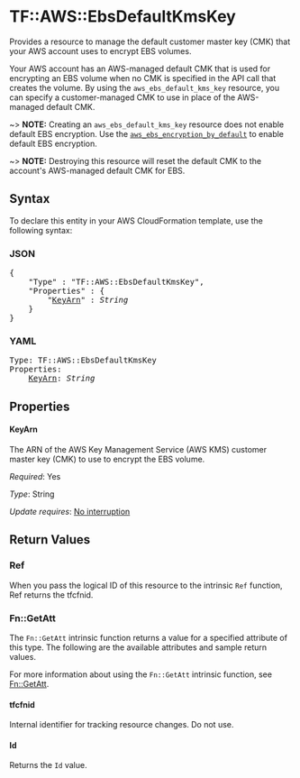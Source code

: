 # TF::AWS::EbsDefaultKmsKey

Provides a resource to manage the default customer master key (CMK) that your AWS account uses to encrypt EBS volumes.

Your AWS account has an AWS-managed default CMK that is used for encrypting an EBS volume when no CMK is specified in the API call that creates the volume.
By using the `aws_ebs_default_kms_key` resource, you can specify a customer-managed CMK to use in place of the AWS-managed default CMK.

~> **NOTE:** Creating an `aws_ebs_default_kms_key` resource does not enable default EBS encryption. Use the [`aws_ebs_encryption_by_default`](ebs_encryption_by_default.html) to enable default EBS encryption.

~> **NOTE:** Destroying this resource will reset the default CMK to the account's AWS-managed default CMK for EBS.

## Syntax

To declare this entity in your AWS CloudFormation template, use the following syntax:

### JSON

<pre>
{
    "Type" : "TF::AWS::EbsDefaultKmsKey",
    "Properties" : {
        "<a href="#keyarn" title="KeyArn">KeyArn</a>" : <i>String</i>
    }
}
</pre>

### YAML

<pre>
Type: TF::AWS::EbsDefaultKmsKey
Properties:
    <a href="#keyarn" title="KeyArn">KeyArn</a>: <i>String</i>
</pre>

## Properties

#### KeyArn

The ARN of the AWS Key Management Service (AWS KMS) customer master key (CMK) to use to encrypt the EBS volume.

_Required_: Yes

_Type_: String

_Update requires_: [No interruption](https://docs.aws.amazon.com/AWSCloudFormation/latest/UserGuide/using-cfn-updating-stacks-update-behaviors.html#update-no-interrupt)

## Return Values

### Ref

When you pass the logical ID of this resource to the intrinsic `Ref` function, Ref returns the tfcfnid.

### Fn::GetAtt

The `Fn::GetAtt` intrinsic function returns a value for a specified attribute of this type. The following are the available attributes and sample return values.

For more information about using the `Fn::GetAtt` intrinsic function, see [Fn::GetAtt](https://docs.aws.amazon.com/AWSCloudFormation/latest/UserGuide/intrinsic-function-reference-getatt.html).

#### tfcfnid

Internal identifier for tracking resource changes. Do not use.

#### Id

Returns the <code>Id</code> value.

